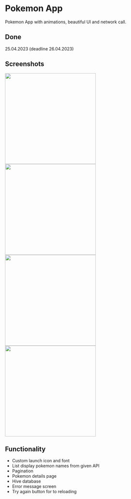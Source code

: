 # Pokemon App

Pokemon App with animations, beautiful UI and network call.

## Done
25.04.2023 (deadline 26.04.2023)

## Screenshots

<img src="https://user-images.githubusercontent.com/94312514/234389886-bbd2e23d-dbf8-4987-a6b8-6f1e3374fa85.png" width="300em">
<img src="https://user-images.githubusercontent.com/94312514/234390845-491149af-582e-4288-8aed-01ec8e352e57.png" width="300em">
<img src="https://user-images.githubusercontent.com/94312514/234390902-eeb9f197-4f2a-4de5-bbbb-beb5eec7d2c6.png" width="300em">
<img src="https://user-images.githubusercontent.com/94312514/234390995-179ca110-0a03-4a12-898d-f2e4ee24be70.png" width="300em">

## Functionality

- Custom launch icon and font
- List display pokemon names from given API
- Pagination
- Pokemon details page
- Hive database
- Error message screen
- Try again button for to reloading
